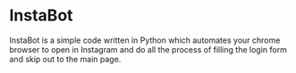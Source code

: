 # InstaBot
InstaBot is a simple code written in Python which automates your chrome browser to open in Instagram and do all the process of filling the login form and skip out to the main page.
